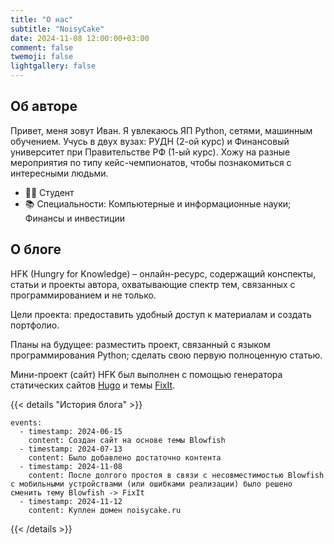 ```yaml
---
title: "О нас"
subtitle: "NoisyCake"
date: 2024-11-08 12:00:00+03:00
comment: false
twemoji: false
lightgallery: false
---
```


## Об авторе

Привет, меня зовут Иван. Я увлекаюсь ЯП Python, сетями, машинным обучением. Учусь в двух вузах: РУДН (2-ой курс) и Финансовый университет при Правительстве РФ (1-ый курс). Хожу на разные мероприятия по типу кейс-чемпионатов, чтобы познакомиться с интересными людьми.

* 👨‍💻 Студент
* 📚 Специальности: Компьютерные и информационные науки; Финансы и инвестиции

## О блоге

HFK (Hungry for Knowledge) – онлайн-ресурс, содержащий конспекты, статьи и проекты автора, охватывающие спектр тем, связанных с программированием и не только.

Цели проекта: предоставить удобный доступ к материалам и создать портфолио.

Планы на будущее: разместить проект, связанный с языком программирования Python; сделать свою первую полноценную статью.

Мини-проект (сайт) HFK был выполнен с помощью генератора статических сайтов [Hugo](https://gohugo.io/) и темы [FixIt](https://github.com/hugo-fixit/FixIt).

{{< details "История блога" >}}
```timeline {animation=true}
events:
  - timestamp: 2024-06-15
    content: Создан сайт на основе темы Blowfish
  - timestamp: 2024-07-13
    content: Было добавлено достаточно контента
  - timestamp: 2024-11-08
    content: После долгого простоя в связи с несовместимостью Blowfish с мобильными устройствами (или ошибками реализации) было решено сменить тему Blowfish -> FixIt
  - timestamp: 2024-11-12
    content: Куплен домен noisycake.ru
```
{{< /details >}}